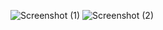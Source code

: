 ![Screenshot (1)](https://user-images.githubusercontent.com/65711565/204463144-9ff66585-c747-4621-9a53-164203ae86ca.png)
![Screenshot (2)](https://user-images.githubusercontent.com/65711565/204463771-50952b36-bf19-42ae-8b4c-a80341c7eeec.png)
